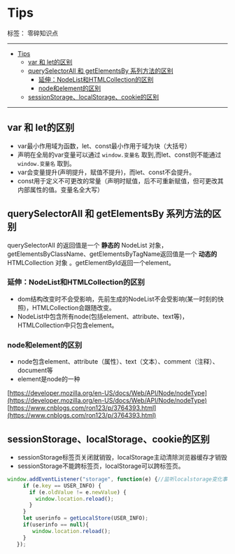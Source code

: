 ﻿# Tips

标签： 零碎知识点

---

- [Tips](#tips)
  - [var 和 let的区别](#var-和-let的区别)
  - [querySelectorAll 和 getElementsBy 系列方法的区别](#queryselectorall-和-getelementsby-系列方法的区别)
    - [延伸：NodeList和HTMLCollection的区别](#延伸nodelist和htmlcollection的区别)
    - [node和element的区别](#node和element的区别)
  - [sessionStorage、localStorage、cookie的区别](#sessionstoragelocalstoragecookie的区别)

---

## var 和 let的区别

- var最小作用域为函数，let、const最小作用于域为块（大括号）
- 声明在全局的var变量可以通过 `window.变量名` 取到,而let、const则不能通过`window.变量名` 取到。
- var会变量提升(声明提升，赋值不提升)，而let、const不会提升。
- const用于定义不可更改的常量（声明时赋值，后不可重新赋值，但可更改其内部属性的值。变量名全大写）

## querySelectorAll 和 getElementsBy 系列方法的区别

querySelectorAll 的返回值是一个 **静态的** NodeList 对象，
getElementsByClassName、getElementsByTagName返回值是一个 **动态的** HTMLCollection 对象 。getElementById返回一个element。

### 延伸：NodeList和HTMLCollection的区别

- dom结构改变时不会受影响，先前生成的NodeList不会受影响(某一时刻的快照)，HTMLCollection会跟随改变。
- NodeList中包含所有node(包括element、attribute、text等)，HTMLCollection中只包含element。

### node和element的区别

- node包含element、attribute（属性）、text（文本）、comment（注释）、document等
- element是node的一种

[https://developer.mozilla.org/en-US/docs/Web/API/Node/nodeType](https://developer.mozilla.org/en-US/docs/Web/API/Node/nodeType)
[https://www.cnblogs.com/ron123/p/3764393.html](https://www.cnblogs.com/ron123/p/3764393.html)

## sessionStorage、localStorage、cookie的区别

- sessionStorage标签页关闭就销毁，localStorage主动清除浏览器缓存才销毁
- sessionStorage不能跨标签页，localStorage可以跨标签页。
  
 ```javascript
 window.addEventListener("storage", function(e) {//监听localstorage变化事件,开两个页面时保持登录状态同步，避免session覆盖
      if (e.key == USER_INFO) {
        if (e.oldValue != e.newValue) {
          window.location.reload();
        }
      }
      let userinfo = getLocalStore(USER_INFO);
      if(userinfo == null){
         window.location.reload();
      }
    });
 ```
